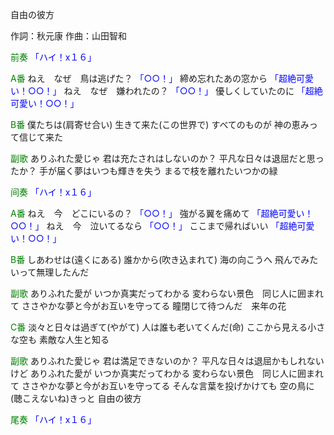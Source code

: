 自由の彼方

作詞：秋元康
作曲：山田智和

<font color=green>前奏</font>
<font color=blue>「ハイ！x１６」</font>

<font color=green>A番</font>
ねえ　なぜ　鳥は逃げた？ <font color=blue>「○○！」</font> 
締め忘れたあの窓から <font color=blue>「超絶可愛い！○○！」</font> 
ねえ　なぜ　嫌われたの？ <font color=blue>「○○！」</font> 
優しくしていたのに <font color=blue>「超絶可愛い！○○！」</font> 

<font color=green>B番</font>
僕たちは(肩寄せ合い)
生きて来た(この世界で)
すべてのものが
神の恵みって信じて来た

<font color=green>副歌</font>
ありふれた愛じゃ
君は充たされはしないのか？
平凡な日々は退屈だと思ったか？
手が届く夢はいつも輝きを失う
まるで枝を離れたいつかの緑

<font color=green>间奏</font>
<font color=blue>「ハイ！x１６」</font>

<font color=green>A番</font>
ねえ　今　どこにいるの？ <font color=blue>「○○！」</font> 
強がる翼を痛めて <font color=blue>「超絶可愛い！○○！」</font> 
ねえ　今　泣いてるなら <font color=blue>「○○！」</font> 
ここまで帰ればいい <font color=blue>「超絶可愛い！○○！」</font> 

<font color=green>B番</font>
しあわせは(遠くにある)
誰かから(吹き込まれて)
海の向こうへ
飛んでみたいって無理したんだ

<font color=green>副歌</font>
ありふれた愛が
いつか真実だってわかる
変わらない景色　同じ人に囲まれて
ささやかな夢と今がお互いを守ってる
瞳閉じて待つんだ　来年の花

<font color=green>C番</font>
淡々と日々は過ぎて(やがて)
人は誰も老いてくんだ(命)
ここから見える小さな空も
素敵な人生と知る

<font color=green>副歌</font>
ありふれた愛じゃ
君は満足できないのか？
平凡な日々は退屈かもしれないけど
ありふれた愛が
いつか真実だってわかる
変わらない景色　同じ人に囲まれて
ささやかな夢と今がお互いを守ってる
そんな言葉を投げかけても
空の鳥に(聴こえないね)きっと
自由の彼方

<font color=green>尾奏</font>
<font color=blue>「ハイ！x１６」</font> 
